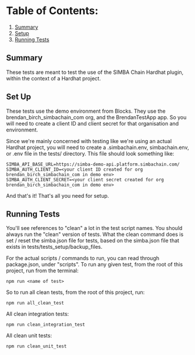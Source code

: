 # Table of Contents:
1. [Summary](#summary)
2. [Setup](#set-up)
3. [Running Tests](#running-tests)

## Summary
These tests are meant to test the use of the SIMBA Chain Hardhat plugin, within the context of a Hardhat project.

## Set Up
These tests use the demo environment from Blocks. They use the brendan_birch_simbachain_com org, and the BrendanTestApp app. So you will need to create a client ID and client secret for that organisation and environment.

Since we're mainly concerned with testing like we're using an actual Hardhat project, you will need to create a .simbachain.env, simbachain.env, or .env file in the tests/ directory. This file should look something like:

```
SIMBA_API_BASE_URL=https://simba-demo-api.platform.simbachain.com/
SIMBA_AUTH_CLIENT_ID=<your client ID created for org brendan_birch_simbachain_com in demo env>
SIMBA_AUTH_CLIENT_SECRET=<your client secret created for org brendan_birch_simbachain_com in demo env>
```

And that's it! That's all you need for setup.

## Running Tests
You'll see references to "clean" a lot in the test script names. You should always run the "clean" version of tests. What the clean command does is set / reset the simba.json file for tests, based on the simba.json file that exists in tests/tests_setup/backup_files.

For the actual scripts / commands to run, you can read through package.json, under "scripts". To run any given test, from the root of this project, run from the terminal:

```
npm run <name of test>
```

So to run all clean tests, from the root of this project, run:

```
npm run all_clean_test
```

All clean integration tests:

```
npm run clean_integration_test
```

All clean unit tests:

```
npm run clean_unit_test
```